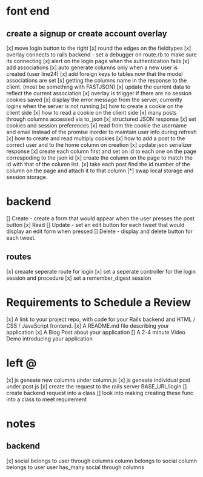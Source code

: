 # font end

## create a signup or create account overlay

[x] move login button to the right
[x] round the edges on the fieldtypes
[x] overlay connects to rails backend - set a debugger on route.rb to make sure its connecting
[x] alert on the login page when the authentication fails
[x] add associations
[x] auto generate columns only when a new user is created (user line24)
[x] add foreign keys to tables now that the model associations are set
[x] getting the columns name in the response to the client. (most be something with FASTJSON)
[x] update the current data to reflect the current association
[x] overlay is triigger if there are no session cookies saved
[x] display the error message from the server, currently logins when the server is not running
[x] how to create a cookie on the client side
[x] how to read a cookie on the client side
[x] many posts through columns accessed via to_json
[x] structured JSON response
[x] set cookies and session preferences
[x] read from the cookie the username and email instead of the promise inorder to maintain user info during refresh
[x] how to create and read multiply cookies
[x] how to add a post to the correct user and to the home column on creation
[x] update json serializer response
[x] create each column first and set on id to each one on the page correspoding to the json id
[x] create the column on the page to match the id with that of the column list.
[x] take each post find the id number of the column on the page and attach it to that column
[*] swap local storage and session storage.



# backend
[] Create
    - create a form that would appear when the user presses the post button
[x] Read
[] Update
    - set an edit button for each tweet that would display an edit form when pressed
[] Delete
    - display and delete button for each tweet.

## routes

[x] creaate seperate route for login
[x] set a seperate controller for the login session and procedure
[x] set a remember_digest session

# Requirements to Schedule a Review

[x] A link to your project repo, with code for your Rails backend and HTML / CSS / JavaScript frontend.
[x] A README.md file describing your application
[x] A Blog Post about your application
[] A 2-4 minute Video Demo introducing your application

# left @

[x] js geneate new columns under column.js
[x] js geneate individual post under post.js
[x] create the request to the rails server BASE_URL/login
[] create backend request into a class
[] look into making creating these func into a class to meet requirement

# notes

## backend

[x] social belongs to user through columns
column belongs to social
column belongs to user
user has_many social through columns
